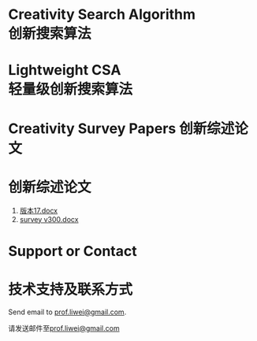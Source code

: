 # <p> Creativity Search Algorithm <br/> 创新搜索算法</p>




# <p> Lightweight CSA <br/> 轻量级创新搜索算法 </p>

# Creativity Survey Papers 创新综述论文
# 创新综述论文

1. [版本17.docx](https://github.com/creativitysurvey/creativitysurvey.github.io/files/7519298/17.docx)
2. [survey v300.docx](https://github.com/creativitysurvey/creativitysurvey.github.io/files/7519300/survey.v300.docx)

# Support or Contact 
# 技术支持及联系方式

Send email to [prof.liwei@gmail.com](mailto:prof.liwei@gmail.com). 

请发送邮件至[prof.liwei@gmail.com](mailto:prof.liwei@gmail.com)
